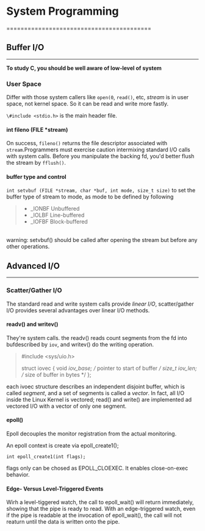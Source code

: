 # System Programming 
=========================================
## Buffer I/O
----------------
**To study C, you should be well aware of low-level of system**
### User Space
Differ with those system callers like `open(0`, `read()`, etc, *stream* is 
in user space, not kernel space. So it can be read and write more fastly.

`\#include <stdio.h>` is the main header file. 

#### int fileno (FILE *stream) ####
On success, `fileno()` returns the file descriptor associated with `stream`.Programmers must exercise caution intermixing standard I/O calls with system calls. Before you manipulate the backing fd, you\'d better flush the stream by `fflush()`.

#### buffer type and control ####
`int setvbuf (FILE *stream, char *buf, int mode, size_t size)` to set the buffer type of stream to mode, as mode to be defined by following </br>
> - _IONBF    Unbuffered
> - _IOLBF	Line-buffered
> - _IOFBF	Block-buffered
</br>
warning: setvbuf() should be called after opening the stream but before any other operations.

## Advanced I/O ##
------------------------
### Scatter/Gather I/O ###
The standard read and write system calls provide *linear I/O*, scatter/gather I/O provides several advantages over linear I/O methods.
#### readv() and writev() ####
They\'re system calls. the readv() reads count segments from the fd into bufdescribed by `iov`, and writev() do the writing operation.
> #include <sys/uio.h>
> 
> struct iovec {
>		void *iov_base; /* pointer to start of buffer */
>		size_t iov_len; /* size of buffer in bytes */
>	};

each ivoec structure describes an independent disjoint buffer, which is called *segment*, and a set of segments is called a *vector*. In fact, all I/O inside the Linux Kernel is vectored; read() and write() are implemented ad vectored I/O with a vector of only one segment.

#### epoll() ####

Epoll decouples the monitor registration from the actual monitoring.

An epoll context is create via epoll_create1();

	int epoll_create1(int flags);

flags only can be chosed as EPOLL_CLOEXEC. It enables close-on-exec behavior.

#### Edge- Versus Level-Triggered Events

Wirh a level-tiggered watch, the call to epoll_wait() will return immediately, showing that the pipe is ready to read. With an edge-triggered watch, even if the pipe is readable at the invocation of epoll_wait(), the call will not reaturn until the data is written onto the pipe.

